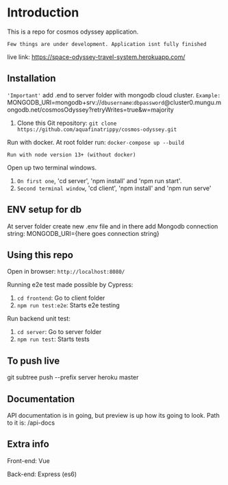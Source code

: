# Introduction

This is a repo for cosmos odyssey application. 

`Few things are under development. Application isnt fully finished`

live link: https://space-odyssey-travel-system.herokuapp.com/



## Installation

`'Important'` add .end to server folder with mongodb cloud cluster. 
`Example:` MONGODB_URI=mongodb+srv://`dbusername`:`dbpassword`@cluster0.mungu.mongodb.net/cosmosOdyssey?retryWrites=true&w=majority

1. Clone this Git repository: `git clone https://github.com/aquafinatrippy/cosmos-odyssey.git`

Run with docker. At root folder run: `docker-compose up --build`

`Run with node version 13+ (without docker)` 

Open up two terminal windows.
1. `On first one`, 'cd server', 'npm install' and 'npm run start'. 
2. `Second terminal window`, 'cd client', 'npm install' and 'npm run serve'

## ENV setup for db

At server folder create new .env file and in there add Mongodb connection string: MONGODB_URI={here goes connection string}

## Using this repo

Open in browser: `http://localhost:8080/`

Running e2e test made possible by Cypress:

1. `cd frontend`: Go to client folder
2. `npm run test:e2e`: Starts e2e testing

Run backend unit test:

1. `cd server`: Go to server folder
2. `npm run test`: Starts tests

## To push live

git subtree push --prefix server heroku master

## Documentation

API documentation is in going, but preview is up how its going to look. Path to it is: /api-docs

## Extra info

Front-end: Vue

Back-end: Express (es6)
